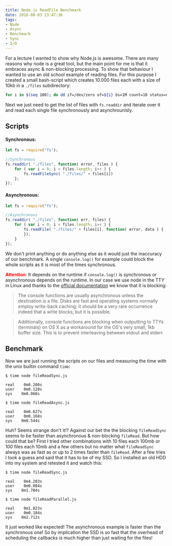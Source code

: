 ```yaml
---
title: Node.js ReadFile Benchmark
date: 2016-08-03 23:47:36
tags:
- Node
- Async
- Benchmark
- Sync
- I/O
---
```


For a lecture I wanted to show why Node.js is awesome. There are many reasons why node is a great tool, but the main point for me is that it embraces async & non-blocking processing. To show that behaviour I wanted to use an old school example of reading files. For this purpose I created a small bash-script which creates 10.000 files each with a size of 10kb in a `./files` subdirectory:
```sh
for i in $(seq 100); do dd if=/dev/zero of=${i} bs=1M count=10 status=none; done
```

Next we just need to get the list of files with `fs.readdir` and iterate over it and read each single file synchronously and asynchrounisly.
## Scripts
#### Synchronous:

```js
let fs = require("fs");

//Synchronous
fs.readdir( "./files", function( error, files ) {
    for ( var i = 0; i < files.length; i++ ) {
        fs.readFileSync( "./files/" + files[i])
    };
});
```

#### Asynchronous:
```js
let fs = require("fs");

//Asynchronous
fs.readdir( "./files", function( err, files) {
    for ( var i = 0; i < files.length; i++ ) {
        fs.readFile( "./files/" + files[i], function( error, data ) {
        });
    }
});
```

We don't print anything or do anything else as it would just the inaccuracy of our benchmark. A single `console.log()` for example could block the whole scripts as it is most of the times synchronous.

**<span style="color: red">Attention</span>**: It depends on the runtime if `console.log()` is synchronous or asynchronous depends on the runtime. In our case we use node in the TTY in Linux and thanks to the [official documentation](https://nodejs.org/api/console.html#console_asynchronous_vs_synchronous_consoles) we know that it is blocking:
>The console functions are usually asynchronous unless the destination is a file. Disks are fast and operating systems normally employ write-back caching; it should be a very rare occurrence indeed that a write blocks, but it is possible.

>Additionally, console functions are blocking when outputting to TTYs (terminals) on OS X as a workaround for the OS's very small, 1kb buffer size. This is to prevent interleaving between stdout and stderr.

##  Benchmark

Now we are just running the scripts on our files and measuring the time with the unix builtin command `time`:
```
$ time node fileReadSync.js

real    0m0.200s
user    0m0.128s
sys    0m0.068s
```
```
$ time node fileReadAsync.js

real    0m0.627s
user    0m0.168s
sys    0m0.544s
```

Huh? Seems strange don't it!? Against our bet the the blocking `fileReadSync` seems to be faster than asynchronous & non-blocking `fileRead`. But how could that be? First I tried other combinations with 10 files each 100mb or 100 files each 10mb  and a few others but no matter what `fileReadSync` always was as fast as or up to 2 times faster than `fileRead`. After a few tries I took a guess and said that it has to be of my SSD. So I installed an old HDD into my system and retested it and watch this:
```
$ time node fileReadSync.js

real    0m4.203s
user    0m0.084s
sys    0m1.704s
```
```
$ time node fileReadParallel.js

real    0m1.823s
user    0m0.184s
sys    0m2.712s
```

It just worked like expected! The asynchronous example is faster than the synchronous one! So by implication the SSD is so fast that the overhead of scheduling the callbacks is much higher than just waiting for the files!
